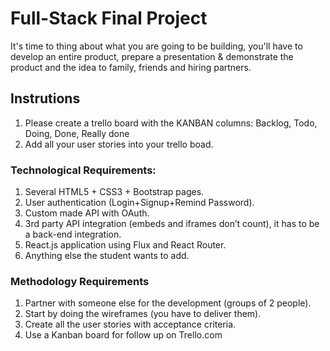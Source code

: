 # Full-Stack Final Project

It's time to thing about what you are going to be building, you'll have to develop an entire product, prepare a presentation & demonstrate the product and the idea to family, friends and hiring partners.

## Instrutions

1. Please create a trello board with the KANBAN columns: Backlog, Todo, Doing, Done, Really done
2. Add all your user stories into your trello boad.

### Technological Requirements:

1. Several HTML5 + CSS3 + Bootstrap pages.
2. User authentication (Login+Signup+Remind Password).
3. Custom made API with OAuth.
4. 3rd party API integration (embeds and iframes don’t count), it has to be a back-end integration.
5. React.js application using Flux and React Router.
6. Anything else the student wants to add.

### Methodology Requirements

1. Partner with someone else for the development (groups of 2 people).
2. Start by doing the wireframes (you have to deliver them).
3. Create all the user stories with acceptance criteria.
4. Use a Kanban board for follow up on Trello.com


